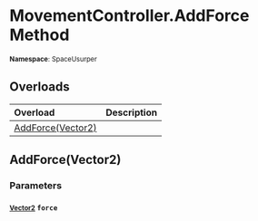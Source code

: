 # MovementController.AddForce Method

<small>**Namespace**: SpaceUsurper</small>

## Overloads

<div markdown="1" class="member-table">

| Overload | Description |
| :------- | ----------- |
| [AddForce(Vector2)](#Vector2_) |  | 

</div>

## AddForce(Vector2)
### Parameters
#### <small>[Vector2](https://docs.unity3d.com/ScriptReference/Vector2.html)</small> `force`

